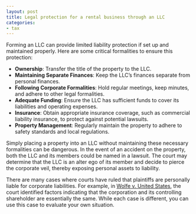 ```yaml
---
layout: post
title: Legal protection for a rental business through an LLC
categories:
- tax
---
```


Forming an LLC can provide limited liability protection if set up and
maintained properly. Here are some critical formalities to ensure this
protection:

- **Ownership**: Transfer the title of the property to the LLC.
- **Maintaining Separate Finances**: Keep the LLC’s finances separate from personal finances.
- **Following Corporate Formalities**: Hold regular meetings, keep minutes, and adhere to other legal formalities.
- **Adequate Funding**: Ensure the LLC has sufficient funds to cover its liabilities and operating expenses.
- **Insurance**: Obtain appropriate insurance coverage, such as commercial liability insurance, to protect against potential lawsuits.
- **Property Management**: Regularly maintain the property to adhere to safety standards and local regulations.

Simply placing a property into an LLC without maintaining these necessary
formalities can be dangerous. In the event of an accident on the property, both
the LLC and its members could be named in a lawsuit. The court may determine
that the LLC is an alter ego of its member and decide to pierce the corporate
veil, thereby exposing personal assets to liability.

There are many cases where courts have ruled that plaintiffs are personally
liable for corporate liabilities. For example, in [Wolfe v. United
States][wolfe], the court identified factors indicating that the corporation
and its controlling shareholder are essentially the same. While each case is
different, you can use this case to evaluate your own situation.

[wolfe]: https://law.justia.com/cases/federal/district-courts/FSupp/612/605/1575576/
